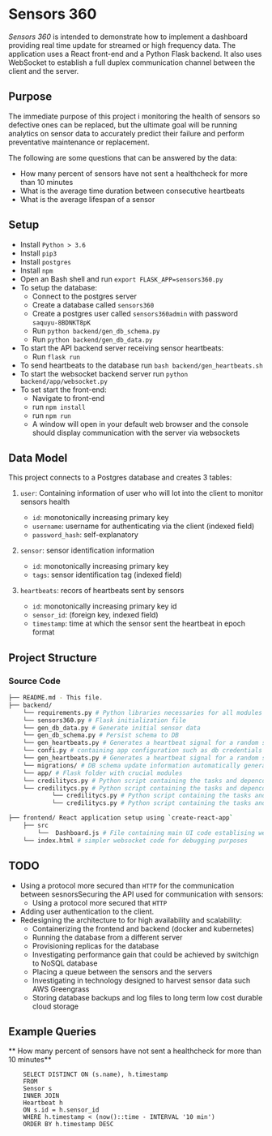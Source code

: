 # Sensors 360

_Sensors 360_ is intended to demonstrate how to implement a dashboard providing real time
update for streamed or high frequency data. The application uses a React front-end and a 
Python Flask backend. It also uses WebSocket to establish a full duplex communication channel
between the client and the server.

## Purpose

The immediate purpose of this project i monitoring the health of sensors so defective ones can
be replaced, but the ultimate goal will be running analytics on sensor data to accurately predict
their failure and perform preventative maintenance or replacement. 

The following are some questions that can be answered by the data:

* How many percent of sensors have not sent a healthcheck for more than 10 minutes
* What is the average time duration between consecutive heartbeats
* What is the average lifespan of a sensor

## Setup

* Install `Python > 3.6`
* Install `pip3`
* Install `postgres`
* Install `npm`
* Open an Bash shell and run `export FLASK_APP=sensors360.py`
* To setup the database:
    * Connect to the postgres server
    * Create a database called `sensors360`
    * Create a postgres user called `sensors360admin` with password `saquyu-8BDNKT8pK`
    * Run `python backend/gen_db_schema.py`
    * Run `python backend/gen_db_data.py`
* To start the API backend server receiving sensor heartbeats:
    * Run `flask run`
* To send heartbeats to the database run `bash backend/gen_heartbeats.sh`
* To start the websocket backend server run `python backend/app/websocket.py`
* To set start the front-end:
    * Navigate to front-end
    * run `npm install`
    * run `npm run`
    * A window will open in your default web browser and the console should display
    communication with the server via websockets
## Data Model

This project connects to a Postgres database and creates 3 tables:

1. `user`: Containing information of user who will lot into the client to monitor sensors health
    * `id`: monotonically increasing primary key 
    * `username`: username for authenticating via the client (indexed field) 
    * `password_hash`: self-explanatory 

2. `sensor`: sensor identification information
    * `id`: monotonically increasing primary key
    * `tags`: sensor identification tag (indexed field)
    
3. `heartbeats`: recors of heartbeats sent by sensors
    * `id`: monotonically increasing primary key id
    * `sensor_id`: (foreign key, indexed field)
    * `timestamp`: time at which the sensor sent the heartbeat in epoch format

## Project Structure

### Source Code

```bash
├── README.md - This file.
├── backend/
	└── requirements.py # Python libraries necessaries for all modules to work
	└── sensors360.py # Flask initialization file
	└── gen_db_data.py # Generate initial sensor data
	└── gen_db_schema.py # Persist schema to DB
	└── gen_heartbeats.py # Generates a heartbeat signal for a random sensor every 5 seconds
	└── confi.py # containing app configuration such as db credentials
	└── gen_heartbeats.py # Generates a heartbeat signal for a random sensor every 5 seconds
	└── migrations/ # DB schema update information automatically generated whenever the schema changes
	└── app/ # Flask folder with crucial modules
	└── credilitycs.py # Python script containing the tasks and depencdencies of the DAG
	└── credilitycs.py # Python script containing the tasks and depencdencies of the DAG
        	└── credilitycs.py # Python script containing the tasks and depencdencies of the DAG
           	└── credilitycs.py # Python script containing the tasks and depencdencies of the DAG

├── frontend/ React application setup using `create-react-app`
	├── src
		└──  Dashboard.js # File containing main UI code establising websocket connection with backend
    └── index.html # simpler websocket code for debugging purposes
```

## TODO

* Using a protocol more secured than `HTTP` for the communication between sesnorsSecuring the API used for communication with sensors:
    * Using a protocol more secured that `HTTP`
* Adding user authentication to the client.
* Redesigning the architecture to for high availability and scalability:
    * Containerizing the frontend and backend (docker and kubernetes)
    * Running the database from a different server
    * Provisioning replicas for the database
    * Investigating performance gain that could be achieved by switchign to NoSQL database
    * Placing a queue between the sensors and the servers
    * Investigating in technology designed to harvest sensor data such AWS Greengrass
    * Storing database backups and log files to long term low cost durable cloud storage

## Example Queries

** How many percent of sensors have not sent a healthcheck for more than 10 minutes**

```
    SELECT DISTINCT ON (s.name), h.timestamp
    FROM
    Sensor s
    INNER JOIN
    Heartbeat h
    ON s.id = h.sensor_id
    WHERE h.timestamp < (now()::time - INTERVAL '10 min')
    ORDER BY h.timestamp DESC
```